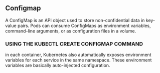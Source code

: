 ## Configmap
A ConfigMap is an API object used to store non-confidential data in key-value pairs. Pods can consume ConfigMaps as environment variables, command-line arguments, or as configuration files in a volume.

### USING THE KUBECTL CREATE CONFIGMAP COMMAND


 in each container, Kubernetes also automatically
exposes environment variables for each service in the same namespace. These
environment variables are basically auto-injected configuration.